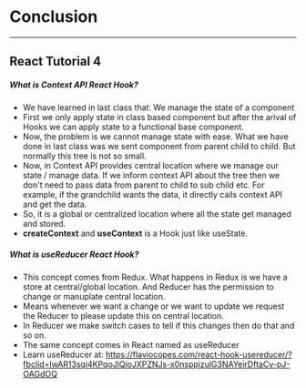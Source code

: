 # Conclusion

------------------------------------------------------------
## React Tutorial 4

##### What is Context API React Hook?
 - We have learned in last class that: We manage the state of a component
 - First we only apply state in class based component but after the arival of Hooks we can apply state to a functional base component.
 - Now, the problem is we cannot manage state with ease. What we have done in last class was we sent component from parent child to child. But normally this tree is not so small.
 - Now, in Context API provides central location where we manage our state / manage data. If we inform context API about the tree then we don't need to pass data from parent to child to sub child etc. For example, if the grandchild wants the data, it directly calls context API and get the data.
 - So, it is a global or centralized location where all the state get managed and stored.
 - **createContext** and **useContext** is a Hook just like useState.

##### What is useReducer React Hook?
  - This concept comes from Redux. What happens in Redux is we have a store at central/global location. And Reducer has the permission to change or manuplate central location.
  - Means whenever we want a change or we want to update we request the Reducer to please update this on central location.
  - In Reducer we make switch cases to tell if this changes then do that and so on.
  - The same concept comes in React named as useReducer
  - Learn useReducer at: https://flaviocopes.com/react-hook-usereducer/?fbclid=IwAR13sqi4KPqoJlQioJXPZNJs-x0nsppjzulG3NAYeirDftaCv-pJ-OAGdOQ
